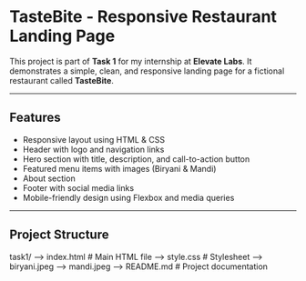 #  TasteBite - Responsive Restaurant Landing Page

This project is part of **Task 1** for my internship at **Elevate Labs**. It demonstrates a simple, clean, and responsive landing page for a fictional restaurant called **TasteBite**.

---

##  Features

-  Responsive layout using HTML & CSS
-  Header with logo and navigation links
-  Hero section with title, description, and call-to-action button
-  Featured menu items with images (Biryani & Mandi)
-  About section
-  Footer with social media links
-  Mobile-friendly design using Flexbox and media queries

---

##  Project Structure
  task1/
--> index.html # Main HTML file
--> style.css # Stylesheet
--> biryani.jpeg
--> mandi.jpeg
--> README.md # Project documentation

